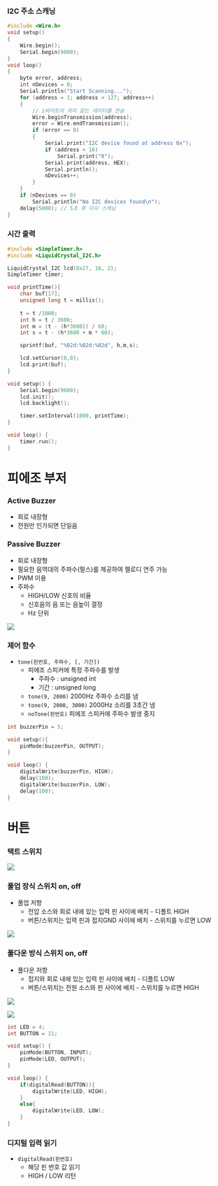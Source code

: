 ###  I2C 주소 스캐닝

```c++
#include <Wire.h>
void setup()
{
    Wire.begin();
    Serial.begin(9600);
}
void loop()
{
    byte error, address;
    int nDevices = 0;
    Serial.println("Start Scanning...");
    for (address = 1; address < 127; address++)
    {
        // 1바이트의 의미 없는 데이터를 전송
        Wire.beginTransmission(address);
        error = Wire.endTransmission();
        if (error == 0)
        {
            Serial.print("I2C device found at address 0x");
            if (address < 16)
                Serial.print("0");
            Serial.print(address, HEX);
            Serial.println();
            nDevices++;
        }
    }
    if (nDevices == 0)
        Serial.println("No I2C devices found\n");
    delay(5000); // 5초 후 다시 스캐닝
}
```



### 시간 출력

```c++
#include <SimpleTimer.h>
#include <LiquidCrystal_I2C.h>

LiquidCrystal_I2C lcd(0x27, 16, 2);
SimpleTimer timer;

void printTime(){
    char buf[17];
    unsigned long t = millis();
    
    t = t /1000;
    int h = t / 3600;
    int m = (t - (h*3600)) / 60;
    int s = t - (h*3600 + m * 60);

    sprintf(buf, "%02d:%02d:%02d", h,m,s);

    lcd.setCursor(0,0);
    lcd.print(buf);
}

void setup() {
    Serial.begin(9600);
    lcd.init();
    lcd.backlight();

    timer.setInterval(1000, printTime);
}

void loop() {
    timer.run();
}
```





# 피에조 부저

### Active Buzzer

- 회로 내장형
- 전원만 인가되면 단일음



### Passive Buzzer

- 회로 내장형
- 필요한 음역대의 주파수(펄스)를 제공하여 멜로디 연주 가능
- PWM 이용
- 주파수
  - HIGH/LOW 신호의 비율
  - 신호음의 음 또는 음높이 결정
  - Hz 단위



![](https://github.com/bongwon-suh/TIL/blob/master/img/0914_1.jpg?raw=true)

### 제어 함수

- `tone(핀번호, 주파수, [, 기간])`
  - 피에조 스피커에 특정 주파수를 발생
    - 주파수 : unsigned int
    - 기간 : unsigned long
  - `tone(9, 2000)` 2000Hz 주파수 소리를 냄
  - `tone(9, 2000, 3000)` 2000Hz 소리를 3초간 냄
  - `noTone(핀번호)` 피에조 스피커에 주파수 발생 중지

```c++
int buzzerPin = 5;

void setup(){
    pinMode(buzzerPin, OUTPUT);
}

void loop() {
    digitalWrite(buzzerPin, HIGH);
    delay(100);
    digitalWrite(buzzerPin, LOW);
    delay(100);
}
```





# 버튼

### 택트 스위치

![](https://github.com/bongwon-suh/TIL/blob/master/img/0914_2.jpg?raw=true)

### 풀업 장식 스위치 on, off

- 풀업 저항
  - 전압 소스와 회로 내에 있는 입력 핀 사이에 배치 - 디폴트 HIGH
  - 버튼/스위치는 입력 핀과 접지GND 사이에 배치 - 스위치를 누르면 LOW

![](https://github.com/bongwon-suh/TIL/blob/master/img/0914_3.jpg?raw=true)



### 풀다운 방식 스위치 on, off

- 풀다운 저항
  - 접지와 회로 내에 있는 입력 핀 사이에 배치 - 디폴트 LOW
  - 버튼/스위치는 전원 소스와 핀 사이에 배치 - 스위치를 누르면 HIGH

![](https://github.com/bongwon-suh/TIL/blob/master/img/0914_4.jpg?raw=true)

![](https://github.com/bongwon-suh/TIL/blob/master/img/0914_5.jpg?raw=true)

```c++
int LED = 4;
int BUTTON = 11;

void setup() {
    pinMode(BUTTON, INPUT);
    pinMode(LED, OUTPUT);
}

void loop() {
    if(digitalRead(BUTTON)){
        digitalWrite(LED, HIGH);
    }
    else{
        digitalWrite(LED, LOW);
    }
}
```



### 디지털 입력 읽기

- `digitalRead(핀번호)`
  - 해당 핀 번호 값 읽기
  - HIGH / LOW 리턴



